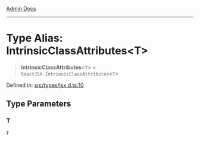[Admin Docs](/)

---

# Type Alias: IntrinsicClassAttributes\<T\>

> **IntrinsicClassAttributes**\<`T`\> = `ReactJSX.IntrinsicClassAttributes`\<`T`\>

Defined in: [src/types/jsx.d.ts:10](https://github.com/PalisadoesFoundation/talawa-admin/blob/main/src/types/jsx.d.ts#L10)

## Type Parameters

### T

`T`
